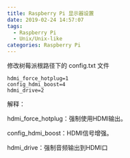 ```yaml
---
title: Raspberry Pi 显示器设置
date: 2019-02-24 14:57:07
tags:
  - Raspberry Pi
  - Unix/Unix-like
categories: Raspberry Pi
---
```


修改树莓派根路径下的 config.txt 文件

```
hdmi_force_hotplug=1
config_hdmi_boost=4
hdmi_drive=2
```

解释：

hdmi_force_hotplug：强制使用HDMI输出。

config_hdmi_boost：HDMI信号增强。

hdmi_drive：强制音频输出到HDMI口